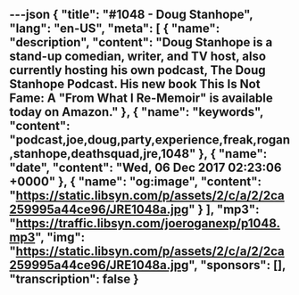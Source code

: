 ---json
{
  "title": "#1048 - Doug Stanhope",
  "lang": "en-US",
  "meta": [
    {
      "name": "description",
      "content": "Doug Stanhope is a stand-up comedian, writer, and TV host, also currently hosting his own podcast, The Doug Stanhope Podcast. His new book This Is Not Fame: A \"From What I Re-Memoir\" is available today on Amazon."
    },
    {
      "name": "keywords",
      "content": "podcast,joe,doug,party,experience,freak,rogan,stanhope,deathsquad,jre,1048"
    },
    {
      "name": "date",
      "content": "Wed, 06 Dec 2017 02:23:06 +0000"
    },
    {
      "name": "og:image",
      "content": "https://static.libsyn.com/p/assets/2/c/a/2/2ca259995a44ce96/JRE1048a.jpg"
    }
  ],
  "mp3": "https://traffic.libsyn.com/joeroganexp/p1048.mp3",
  "img": "https://static.libsyn.com/p/assets/2/c/a/2/2ca259995a44ce96/JRE1048a.jpg",
  "sponsors": [],
  "transcription": false
}
---
<episode-header />

<timemark seconds="0" />

<transcribe-call-to-action />

<episode-footer />